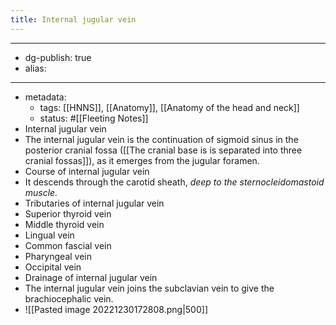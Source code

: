 ```yaml
---
title: Internal jugular vein
---
```


- --
- dg-publish: true
- alias:
- --
- metadata:
	- tags: [[HNNS]], [[Anatomy]], [[Anatomy of the head and neck]]
	- status: #[[Fleeting Notes]]
- Internal jugular vein
- The internal jugular vein is the continuation of sigmoid sinus in the posterior cranial fossa ([[The cranial base is is separated into three cranial fossas]]), as it emerges from the jugular foramen.
- Course of internal jugular vein
- It descends through the carotid sheath, *deep to the sternocleidomastoid muscle.*
- Tributaries of internal jugular vein
- Superior thyroid vein
- Middle thyroid vein
- Lingual vein
- Common fascial vein
- Pharyngeal vein
- Occipital vein
- Drainage of internal jugular vein
- The internal jugular vein joins the subclavian vein to give the brachiocephalic vein.
- ![[Pasted image 20221230172808.png|500]]